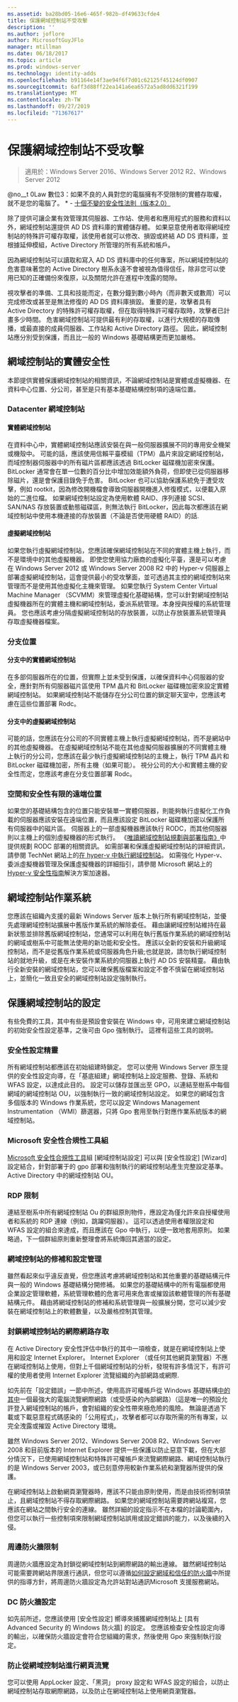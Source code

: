 ```yaml
---
ms.assetid: ba28bd05-16e6-465f-982b-df49633cfde4
title: 保護網域控制站不受攻擊
description: ''
ms.author: joflore
author: MicrosoftGuyJFlo
manager: mtillman
ms.date: 06/18/2017
ms.topic: article
ms.prod: windows-server
ms.technology: identity-adds
ms.openlocfilehash: b91164e14f3ae94f6f7d01c62125f45124df0907
ms.sourcegitcommit: 6aff3d88ff22ea141a6ea6572a5ad8dd6321f199
ms.translationtype: MT
ms.contentlocale: zh-TW
ms.lasthandoff: 09/27/2019
ms.locfileid: "71367617"
---
```

# <a name="securing-domain-controllers-against-attack"></a>保護網域控制站不受攻擊

>適用於：Windows Server 2016、Windows Server 2012 R2、Windows Server 2012

@no__t 0Law 數位3：如果不良的人員對您的電腦擁有不受限制的實體存取權，就不是您的電腦了。 * - [十個不變的安全性法則（版本2.0）](https://technet.microsoft.com/security/hh278941.aspx)  
  
除了提供可讓企業有效管理其伺服器、工作站、使用者和應用程式的服務和資料以外，網域控制站還提供 AD DS 資料庫的實體儲存體。 如果惡意使用者取得網域控制站的特殊許可權存取權，該使用者就可以修改、損毀或終結 AD DS 資料庫，並根據延伸模組，Active Directory 所管理的所有系統和帳戶。  
  
因為網域控制站可以讀取和寫入 AD DS 資料庫中的任何專案，所以網域控制站的危害意味著您的 Active Directory 樹系永遠不會被視為值得信任，除非您可以使用已知的正確備份來復原，以及關閉允許在進程中洩露的間隙。  
  
視攻擊者的準備、工具和技能而定，在數分鐘到數小時內（而非數天或數周）可以完成修改或甚至是無法修復的 AD DS 資料庫損毀。 重要的是，攻擊者具有 Active Directory 的特殊許可權存取權，但在取得特殊許可權存取時，攻擊者已計畫多少時間。 危害網域控制站可提供最有利的存取權，以進行大規模的存取傳播，或最直接的成員伺服器、工作站和 Active Directory 路徑。 因此，網域控制站應分別受到保護，而且比一般的 Windows 基礎結構更而更加嚴格。  

## <a name="physical-security-for-domain-controllers"></a>網域控制站的實體安全性

本節提供實體保護網域控制站的相關資訊，不論網域控制站是實體或虛擬機器、在資料中心位置、分公司，甚至是只有基本基礎結構控制項的遠端位置。  
  
### <a name="datacenter-domain-controllers"></a>Datacenter 網域控制站  
  
#### <a name="physical-domain-controllers"></a>實體網域控制站

在資料中心中，實體網域控制站應該安裝在與一般伺服器擴展不同的專用安全機架或機殼中。 可能的話，應該使用信賴平臺模組（TPM）晶片來設定網域控制站，而域控制器伺服器中的所有磁片區都應該透過 BitLocker 磁碟機加密來保護。 BitLocker 通常會在單一位數的百分比中增加效能額外負荷，但即使已從伺服器移除磁片，還是會保護目錄免于危害。 BitLocker 也可以協助保護系統免于遭受攻擊，例如 rootkit，因為修改開機檔會導致伺服器開機進入修復模式，以便載入原始的二進位檔。 如果網域控制站設定為使用軟體 RAID、序列連接 SCSI、SAN/NAS 存放裝置或動態磁碟區，則無法執行 BitLocker，因此每次都應該在網域控制站中使用本機連接的存放裝置（不論是否使用硬體 RAID）的話.  
  
#### <a name="virtual-domain-controllers"></a>虛擬網域控制站 

如果您執行虛擬網域控制站，您應該確保網域控制站在不同的實體主機上執行，而不是環境中的其他虛擬機器。 即使您使用協力廠商的虛擬化平臺，還是可以考慮在 Windows Server 2012 或 Windows Server 2008 R2 中的 Hyper-v 伺服器上部署虛擬網域控制站，這會提供最小的受攻擊面，並可透過其主控的網域控制站來管理而不是使用其他虛擬化主機來管理。 如果您執行 System Center Virtual Machine Manager （SCVMM）來管理虛擬化基礎結構，您可以針對網域控制站虛擬機器所在的實體主機和網域控制站，委派系統管理。本身授與授權的系統管理員。 您也應該考慮分隔虛擬網域控制站的存放裝置，以防止存放裝置系統管理員存取虛擬機器檔案。  
  
### <a name="branch-locations"></a>分支位置  
  
#### <a name="physical-domain-controllers-in-branches"></a>分支中的實體網域控制站

在多部伺服器所在的位置，但實際上並未受到保護，以確保資料中心伺服器的安全，應針對所有伺服器磁片區使用 TPM 晶片和 BitLocker 磁碟機加密來設定實體網域控制站。 如果網域控制站不能儲存在分公司位置的鎖定聊天室中，您應該考慮在這些位置部署 Rodc。  
  
#### <a name="virtual-domain-controllers-in-branches"></a>分支中的虛擬網域控制站

可能的話，您應該在分公司的不同實體主機上執行虛擬網域控制站，而不是網站中的其他虛擬機器。 在虛擬網域控制站不能在其他虛擬伺服器擴展的不同實體主機上執行的分公司，您應該在最少執行虛擬網域控制站的主機上，執行 TPM 晶片和 BitLocker 磁碟機加密，所有主機（如果可能）。 視分公司的大小和實體主機的安全性而定，您應該考慮在分支位置部署 Rodc。  
  
### <a name="remote-locations-with-limited-space-and-security"></a>空間和安全性有限的遠端位置

如果您的基礎結構包含的位置只能安裝單一實體伺服器，則能夠執行虛擬化工作負載的伺服器應該安裝在遠端位置，而且應該設定 BitLocker 磁碟機加密以保護所有伺服器中的磁片區。 伺服器上的一部虛擬機器應該執行 RODC，而其他伺服器則以主機上的個別虛擬機器的形式執行。 《[唯讀網域控制站規劃與部署指南》](https://go.microsoft.com/fwlink/?LinkID=135993)中提供規劃 RODC 部署的相關資訊。 如需部署和保護虛擬網域控制站的詳細資訊，請參閱 TechNet 網站上的[在 hyper-v 中執行網域控制站](https://technet.microsoft.com/library/dd363553(v=ws.10).aspx)。 如需強化 Hyper-v、委派虛擬機器管理及保護虛擬機器的詳細指引，請參閱 Microsoft 網站上的[Hyper-v 安全性指南](https://www.microsoft.com/download/details.aspx?id=16650)解決方案加速器。  
  
## <a name="domain-controller-operating-systems"></a>網域控制站作業系統

您應該在組織內支援的最新 Windows Server 版本上執行所有網域控制站，並優先處理網域控制站擴展中舊版作業系統的解除委任。 藉由讓網域控制站維持在最新狀態並排除舊版網域控制站，您通常可以利用在執行舊版作業系統的網域控制站的網域或樹系中可能無法使用的新功能和安全性。 應該以全新的安裝和升級網域控制站，而不是從舊版作業系統或伺服器角色升級;也就是說，請勿執行網域控制站的就地升級，或是在未安裝作業系統的伺服器上執行 AD DS 安裝精靈。 藉由執行全新安裝的網域控制站，您可以確保舊版檔案和設定不會不慎留在網域控制站上，並簡化一致且安全的網域控制站設定強制執行。  
  
## <a name="secure-configuration-of-domain-controllers"></a>保護網域控制站的設定

有些免費的工具，其中有些是預設會安裝在 Windows 中，可用來建立網域控制站的初始安全性設定基準，之後可由 Gpo 強制執行。 這裡有這些工具的說明。  
  
### <a name="security-configuration-wizard"></a>安全性設定精靈  

所有網域控制站都應該在初始組建時鎖定。 您可以使用 Windows Server 原生提供的安全性設定向導，在「基底組建」網域控制站上設定服務、登錄、系統和 WFAS 設定，以達成此目的。 設定可以儲存並匯出至 GPO，以連結至樹系中每個網域的網域控制站 OU，以強制執行一致的網域控制站設定。 如果您的網域包含多個版本的 Windows 作業系統，您可以設定 Windows Management Instrumentation （WMI）篩選器，只將 Gpo 套用至執行對應作業系統版本的網域控制站。  
  
### <a name="microsoft-security-compliance-toolkit"></a>Microsoft 安全性合規性工具組

[Microsoft 安全性合規性工具](https://www.microsoft.com/download/details.aspx?id=55319)組 [網域控制站設定] 可以與 [安全性設定] [Wizard] 設定結合，針對部署于的 gpo 部署和強制執行的網域控制站產生完整設定基準。Active Directory 中的網域控制站 OU。  
  
### <a name="rdp-restrictions"></a>RDP 限制

連結至樹系中所有網域控制站 Ou 的群組原則物件，應設定為僅允許來自授權使用者和系統的 RDP 連線（例如，跳躍伺服器）。 這可以透過使用者權限設定和 WFAS 設定的組合來達成，而且應該在 Gpo 中執行，以便一致地套用原則。 如果略過，下一個群組原則重新整理會將系統傳回其適當的設定。  
  
### <a name="patch-and-configuration-management-for-domain-controllers"></a>網域控制站的修補和設定管理

雖然看起來似乎違反直覺，但您應該考慮將網域控制站和其他重要的基礎結構元件與一般的 Windows 基礎結構分開修補。 如果您的基礎結構中的所有電腦都使用企業設定管理軟體，系統管理軟體的危害可用來危害或摧毀該軟體管理的所有基礎結構元件。 藉由將網域控制站的修補和系統管理與一般擴展分開，您可以減少安裝在網域控制站上的軟體數量，以及嚴格控制其管理。
  
### <a name="blocking-internet-access-for-domain-controllers"></a>封鎖網域控制站的網際網路存取  

在 Active Directory 安全性評估中執行的其中一項檢查，就是在網域控制站上使用和設定 Internet Explorer。 Internet Explorer （或任何其他網頁瀏覽器）不應在網域控制站上使用，但對上千個網域控制站的分析，發現有許多情況下，有許可權的使用者使用 Internet Explorer 流覽組織的內部網路或網際.  
  
如先前在「設定錯誤」一節中所述，使用高許可權帳戶從 Windows 基礎結構[中的其中](../../../ad-ds/plan/security-best-practices/Avenues-to-Compromise.md)一個最強大的電腦流覽網際網路（或受感染的內部網路）（這是唯一的預設允許登入網域控制站的帳戶，會對組織的安全性帶來極危險的風險。 無論是透過下載或下載惡意程式碼感染的「公用程式」，攻擊者都可以存取所需的所有專案，以完全洩露或摧毀 Active Directory 環境。  
  
雖然 Windows Server 2012、Windows Server 2008 R2、Windows Server 2008 和目前版本的 Internet Explorer 提供一些保護以防止惡意下載，但在大部分情況下，已使用網域控制站和特殊許可權帳戶來流覽網際網路、網域控制站執行的是 Windows Server 2003，或已刻意停用較新作業系統和瀏覽器所提供的保護。  
  
在網域控制站上啟動網頁瀏覽器時，應該不只能由原則使用，而是由技術控制項禁止，且網域控制站不得存取網際網路。 如果您的網域控制站需要跨網站複寫，您應該在網站之間執行安全的連線。 雖然詳細的設定指示不在本檔的討論範圍內，但您可以執行一些控制項來限制網域控制站誤用或設定錯誤的能力，以及後續的入侵。  
  
### <a name="perimeter-firewall-restrictions"></a>周邊防火牆限制

周邊防火牆應設定為封鎖從網域控制站到網際網路的輸出連線。 雖然網域控制站可能需要跨網站界限進行通訊，但您可以遵循[如何設定網域和信任的防火牆](https://support.microsoft.com/kb/179442)中所提供的指導方針，將周邊防火牆設定為允許站對站通訊Microsoft 支援服務網站。  
  
### <a name="dc-firewall-configurations"></a>DC 防火牆設定  

如先前所述，您應該使用 [安全性設定] 嚮導來捕獲網域控制站上 [具有 Advanced Security 的 Windows 防火牆] 的設定。 您應該檢查安全性設定向導的輸出，以確保防火牆設定會符合您組織的需求，然後使用 Gpo 來強制執行設定。  
  
### <a name="preventing-web-browsing-from-domain-controllers"></a>防止從網域控制站進行網頁流覽

您可以使用 AppLocker 設定、「黑洞」 proxy 設定和 WFAS 設定的組合，以防止網域控制站存取網際網路，以及防止在網域控制站上使用網頁瀏覽器。
